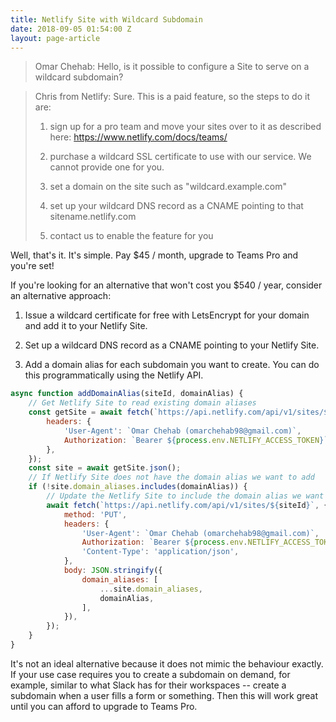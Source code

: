 ```yaml
---
title: Netlify Site with Wildcard Subdomain
date: 2018-09-05 01:54:00 Z
layout: page-article
---
```


> Omar Chehab: Hello, is it possible to configure a Site to serve on a wildcard subdomain?

> Chris from Netlify: Sure.  This is a paid feature, so the steps to do it are:
>
> 1. sign up for a pro team and move your sites over to it as described here: https://www.netlify.com/docs/teams/
>
> 2. purchase a wildcard SSL certificate to use with our service.  We cannot provide one for you.
>
> 3. set a domain on the site such as "wildcard.example.com"
>
> 4. set up your wildcard DNS record as a CNAME pointing to that sitename.netlify.com
>
> 5. contact us to enable the feature for you

Well, that's it. It's simple. Pay $45 / month, upgrade to Teams Pro and you're set!

If you're looking for an alternative that won't cost you $540 / year, consider an alternative approach:

1. Issue a wildcard certificate for free with LetsEncrypt for your domain and add it to your Netlify Site.

2. Set up a wildcard DNS record as a CNAME pointing to your Netlify Site.

3. Add a domain alias for each subdomain you want to create. You can do this programmatically using the Netlify API.

```js
async function addDomainAlias(siteId, domainAlias) {
    // Get Netlify Site to read existing domain aliases
    const getSite = await fetch(`https://api.netlify.com/api/v1/sites/${siteId}`, {
        headers: {
            'User-Agent': `Omar Chehab (omarchehab98@gmail.com)`,
            Authorization: `Bearer ${process.env.NETLIFY_ACCESS_TOKEN}`,
        },
    });
    const site = await getSite.json();
    // If Netlify Site does not have the domain alias we want to add
    if (!site.domain_aliases.includes(domainAlias)) {
        // Update the Netlify Site to include the domain alias we want to add
        await fetch(`https://api.netlify.com/api/v1/sites/${siteId}`, {
            method: 'PUT',
            headers: {
                'User-Agent': `Omar Chehab (omarchehab98@gmail.com)`,
                Authorization: `Bearer ${process.env.NETLIFY_ACCESS_TOKEN}`,
                'Content-Type': 'application/json',
            },
            body: JSON.stringify({
                domain_aliases: [
                    ...site.domain_aliases,
                    domainAlias,
                ],
            }),
        });
    }
}
```

It's not an ideal alternative because it does not mimic the behaviour exactly. If your use case requires you to create a subdomain on demand, for example, similar to what Slack has for their workspaces -- create a subdomain when a user fills a form or something. Then this will work great until you can afford to upgrade to Teams Pro.